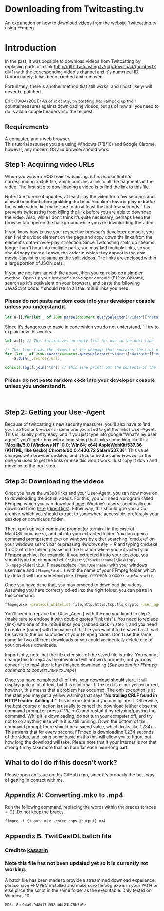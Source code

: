 # Downloading from Twitcasting.tv
An explanation on how to download videos from the website 'twitcasting.tv' using FFmpeg

# Introduction
In the past, it was possible to download videos from Twitcasting by replacing parts of a link (http://dl01.twitcasting.tv/(id)/download/(number)?dl=1) with the corresponding video's channel and it's numerical ID. Unfortunately, it has been patched and removed.   

Fortunately, there is another method that still works, and (most likely) will never be patched.

Edit (19/04/2021): As of recently, twitcasting has ramped up their countermeasures against downloading videos, but as of now all you need to do is add a couple headers into the request.

## Requirements
A computer, and a web browser.  
This tutorial assumes you are using Windows (7/8/10) and Google Chrome, however, any modern OS and browser should work. 

## Step 1: Acquiring video URLs
When you watch a VOD from Twitcasting, it first has to find it's corresponding .m3u8 file, which contains a link to all the fragments of the video. The first step to downloading a video is to find the link to this file. 

Note: Due to recent updates, at least play the video for a few seconds and allow it to buffer before grabbing the links. You don't have to play or buffer the whole video, but make sure to do at least the first few seconds. This prevents twitcasting from killing the link before you are able to download the video. Also, while I don't think it’s quite necessary, perhaps keep the browser tab open in the background while you are downloading the video.

If you know how to use your respective browser's developer console, you can find the video element on the page and copy down the links from the element's data-movie-playlist section. Since Twitcasting splits up streams longer than 1 hour into multiple parts, you may find multiple links, so you should copy them all down, the order in which they appear in the data-movie-playlist is the same as the split videos. The links are enclosed within a large portion of JSON data.

If you are not familiar with the above, then you can also do a simpler method. Open up your browser's developer console (F12 on Chrome, search up it's equivalent on your browser), and paste the following JavaScript code. It should return all the .m3u8 links you need.
### **Please do not paste random code into your developer console unless you understand it.**
```js
let a=[];for(let _ of JSON.parse(document.querySelector("video")["dataset"]["moviePlaylist"])[2])a.push(_.source?.url);console.log(a.join("\n"))
```
Since it's dangerous to paste in code which you do not understand, I'll try to explain how this works.
```js
let a=[]; // This initializes an empty list for use in the next line

/* This line finds the element of the webpage that contains the list of links, and adds all of them to the list created above */
for (let _ of JSON.parse(document.querySelector("video")["dataset"]["moviePlaylist"])[2])   
    a.push(_.source?.url);

console.log(a.join("\n")) // This line prints out the contents of the list created in the first line, separated by a new line.
```
### **Please do not paste random code into your developer console unless you understand it.**
<br />

## Step 2: Getting your User-Agent
Because of twitcasting's new security measures, you'll also have to find your particular browser's (same one you used to get the links) User-Agent. This is usually pretty easy, and if you just type into google "What's my user agent", you'll get a box with a long string that looks something like this: '__Mozilla/5.0 (Windows NT 10.0; Win64; x64) AppleWebKit/537.36 (KHTML, like Gecko) Chrome/90.0.4430.72 Safari/537.36__'. This value changes with browser updates, and it has to be the same browser as the one you used to get the links or else this won't work. Just copy it down and move on to the next step.

## Step 3: Downloading the videos
Once you have the .m3u8 links and your User-Agent, you can now move on to downloading the actual videos. For this, you will need a program called FFmpeg, which you can download [here](https://ffmpeg.org/download.html). Window's users specifically can download from [here](https://www.gyan.dev/ffmpeg/builds/) ([direct link](https://www.gyan.dev/ffmpeg/builds/ffmpeg-release-full.7z)). Either way, this should give you a zip archive, which you should extract to somewhere accessible, preferably your desktop or downloads folder.

Then, open up your command prompt (or terminal in the case of MacOS/Linux users), and cd into your extracted folder. You can open a command prompt (cmd.exe) on windows by either searching 'cmd.exe' on your windows search bar or pressing _Windows Key + R_ and typing cmd.exe. To CD into the folder, please find the location where you extracted your FFmpeg archive. For example, if you extracted it into your desktop, you should type the command `cd C:\Users\(YourUsername)\Desktop\(FFmpegFolder)\bin`. Please replace `(YourUsername)` with your windows username and `(FFmpegFolder)` with the name of your FFmpeg folder, which by default will look something like `ffmpeg-YYYYMMDD-XXXXXXX-win64-static`.

Once you have done that, you may proceed to download the videos. Assuming you have correctly cd-ed into the right folder, you can paste in this command.
```bat
ffmpeg.exe -protocol_whitelist file,http,https,tcp,tls,crypto -user_agent "{User_Agent}" -headers "Origin: https://twitcasting.tv" -i {link} -c copy {name}.mkv
```
You'll need to replace the {User_Agent} with the one you found in step 2 (make sure to enclose it with double quotes "link this"). You need to replace {link} with one of the .m3u8 links you grabbed back in step 1, and you need to replace {name} with the name of the file you want it to be saved as. It will be saved to the bin subfolder of your FFmpeg folder. Don't use the same name for two different downloads or you could accidentally delete one of your previous downloads. 

Importantly, note that the file extension of the saved file is .mkv. You cannot change this to .mp4 as the download will not work properly, but you may convert it to mp4 after it has finished downloading (_See bottom for FFmpeg command to convert .mkv to .mp4_)

Once you have completed all of this, your download should start. It will display quite a lot of text, but this is normal. If the text is either yellow or red, however, this means that a problem has occurred. The only exception is at the start you may get a yellow warning that says "__No trailing CRLF found in HTTP header. Adding it.__", this is expected and you can ignore it. Otherwise, the best course of action is usually to cancel the download (either close the command prompt or press _CTRL + C_) and restart it by retyping/pasting the command. While it is downloading, do not turn your computer off, and try not to do anything else while it is still running. Down the bottom of the command prompt, there should be a speed value, which looks like 1.234x. This means that for every second, FFmpeg is downloading 1.234 seconds of the video, and using some basic maths this will allow you to figure out how long the download will take. Please note that if your internet is not that strong it may take more than an hour for each hour-long part.

## What to do I do if this doesn't work?
Please open an issue on this GitHub repo, since it's probably the best way of getting in contact with me. 

## Appendix A: Converting .mkv to .mp4
Run the following command, replacing the words within the braces (braces = {}). Do not keep the braces.
```
ffmpeg -i {input}.mkv -codec copy {output}.mp4
```

## Appendix B: TwitCastDL batch file
### Credit to [kassarin](https://github.com/kassarin)

### Note this file has not been updated yet so it is currently not working.
A batch file has been made to provide a streamlined download experience, please have FFMPEG installed and make sure ffmpeg.exe is in your PATH or else place the script in the same folder as the executable. Only tested on Windows 10.

```MD5: 8bc94a9c9d8017a958abbf21b75b5b0e```
